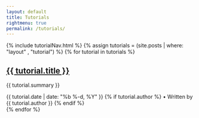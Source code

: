 ```yaml
---
layout: default
title: Tutorials
rightmenu: true
permalink: /tutorials/
---
```


{% include tutorialNav.html %}
{% assign tutorials = (site.posts | where: "layout" , "tutorial") %}
{% for tutorial in tutorials %}
<div class="tutorial-summary">
  <h2><a href="{{ tutorial.url }}">{{ tutorial.title }}</a></h2>
  <p>{{ tutorial.summary }}</p>
  <div class="tutorial-summary__meta">
      {{ tutorial.date | date: "%b %-d, %Y" }}
      {% if tutorial.author %} • Written by {{ tutorial.author }} {% endif %}
   </div>
</div>
{% endfor %}
